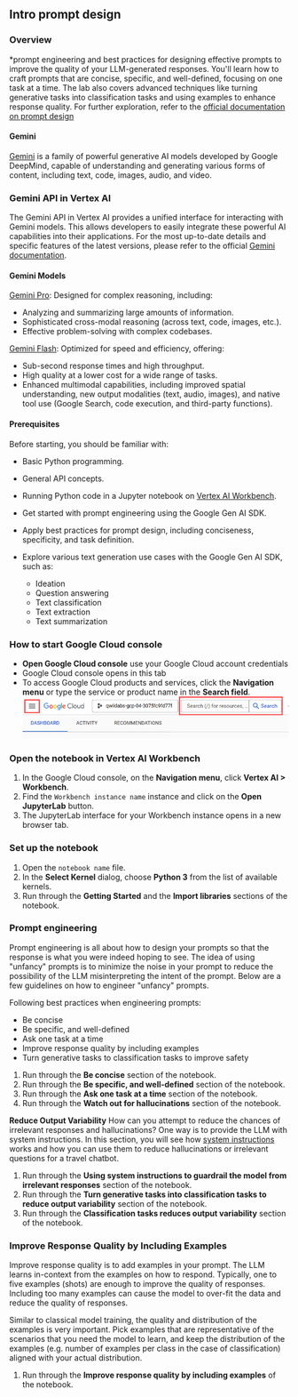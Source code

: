 ## **Intro prompt design**

### **Overview**
*prompt engineering and best practices for designing effective prompts to improve the quality of your LLM-generated responses. You'll learn how to craft prompts that are concise, specific, and well-defined, focusing on one task at a time. The lab also covers advanced techniques like turning generative tasks into classification tasks and using examples to enhance response quality. For further exploration, refer to the
[official documentation on prompt design](https://cloud.google.com/vertex-ai/generative-ai/docs/learn/prompts/introduction-prompt-design) 

#### Gemini

[Gemini](https://deepmind.google/technologies/gemini/) is a family of powerful generative AI models developed by Google DeepMind, capable of understanding and generating various forms of content, including text, code, images, audio, and video.

### **Gemini API in Vertex AI**
The Gemini API in Vertex AI provides a unified interface for interacting with Gemini models. This allows developers to easily integrate these powerful AI capabilities into their applications. For the most up-to-date details and specific features of the latest versions, please refer to the official [Gemini documentation](https://cloud.google.com/vertex-ai/generative-ai/docs/learn/models#gemini-models).

#### Gemini Models
[Gemini Pro](https://deepmind.google/technologies/gemini/pro/): Designed for complex reasoning, including:
- Analyzing and summarizing large amounts of information.
- Sophisticated cross-modal reasoning (across text, code, images, etc.).
- Effective problem-solving with complex codebases.

[Gemini Flash](https://deepmind.google/technologies/gemini/flash/): Optimized for speed and efficiency, offering:
- Sub-second response times and high throughput.
- High quality at a lower cost for a wide range of tasks.
- Enhanced multimodal capabilities, including improved spatial understanding, new output modalities (text, audio, images), and native tool use (Google Search, code execution, and third-party functions).

#### Prerequisites

Before starting, you should be familiar with:
- Basic Python programming.
- General API concepts.
- Running Python code in a Jupyter notebook on [Vertex AI Workbench](https://cloud.google.com/vertex-ai/docs/workbench/introduction).

- Get started with prompt engineering using the Google Gen AI SDK.
- Apply best practices for prompt design, including conciseness, specificity, and task definition.
- Explore various text generation use cases with the Google Gen AI SDK, such as:
  - Ideation
  - Question answering
  - Text classification
  - Text extraction
  - Text summarization

### How to start Google Cloud console
- **Open Google Cloud console** use your Google Cloud account credentials
- Google Cloud console opens in this tab
- To access Google Cloud products and services, click the **Navigation menu** or type the service or product name in the **Search field**.
![alt text](images/image.png)

### **Open the notebook in Vertex AI Workbench**

1. In the Google Cloud console, on the **Navigation menu**, click **Vertex AI > Workbench**.
2. Find the `Workbench instance name` instance and click on the **Open JupyterLab** button.
3. The JupyterLab interface for your Workbench instance opens in a new browser tab.


### **Set up the notebook**
1. Open the `notebook name` file.
4. In the **Select Kernel** dialog, choose **Python 3** from the list of available kernels.
3. Run through the **Getting Started** and the **Import libraries** sections of the notebook.

### **Prompt engineering**
Prompt engineering is all about how to design your prompts so that the response is what you were indeed hoping to see. The idea of using "unfancy" prompts is to minimize the noise in your prompt to reduce the possibility of the LLM misinterpreting the intent of the prompt. Below are a few guidelines on how to engineer "unfancy" prompts.

Following best practices when engineering prompts:
- Be concise
- Be specific, and well-defined
- Ask one task at a time
- Improve response quality by including examples
- Turn generative tasks to classification tasks to improve safety

1. Run through the **Be concise** section of the notebook.
2. Run through the **Be specific, and well-defined** section of the notebook.
3. Run through the **Ask one task at a time** section of the notebook.
4. Run through the **Watch out for hallucinations** section of the notebook.

**Reduce Output Variability**
How can you attempt to reduce the chances of irrelevant responses and hallucinations? One way is to provide the LLM with system instructions. In this section, you will see how [system instructions](https://cloud.google.com/vertex-ai/generative-ai/docs/multimodal/send-chat-prompts-gemini#system-instructions) works and how you can use them to reduce hallucinations or irrelevant questions for a travel chatbot.
1. Run through the **Using system instructions to guardrail the model from irrelevant responses** section of the notebook.
2. Run through the **Turn generative tasks into classification tasks to reduce output variability** section of the notebook.
3. Run through the **Classification tasks reduces output variability** section of the notebook.


### **Improve Response Quality by Including Examples**
Improve response quality is to add examples in your prompt. The LLM learns in-context from the examples on how to respond. Typically, one to five examples (shots) are enough to improve the quality of responses. Including too many examples can cause the model to over-fit the data and reduce the quality of responses.

Similar to classical model training, the quality and distribution of the examples is very important. Pick examples that are representative of the scenarios that you need the model to learn, and keep the distribution of the examples (e.g. number of examples per class in the case of classification) aligned with your actual distribution.

1. Run through the **Improve response quality by including examples** of the notebook.

